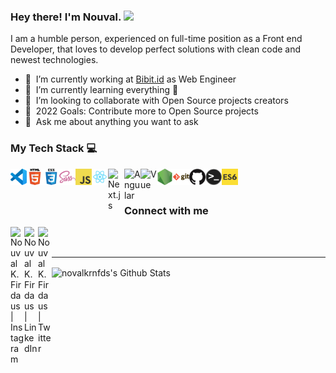 ### Hey there! I'm Nouval. <img src="https://github.com/souvikguria98/souvikguria98/blob/master/Hi.gif" width="25">
<!--
**novalkrnfds/novalkrnfds** is a ✨ _special_ ✨ repository because its `README.md` (this file) appears on your GitHub profile.
-->
I am a humble person, experienced on full-time position as a Front end Developer, that loves to develop perfect solutions with clean code and newest technologies.
- 🔭 &nbsp;I’m currently working at [Bibit.id][bibit] as Web Engineer
- 🌱 &nbsp;I’m currently learning everything 🤣
- 👯 &nbsp;I’m looking to collaborate with Open Source projects creators
- 🥅 &nbsp;2022 Goals: Contribute more to Open Source projects
- 💬 &nbsp;Ask me about anything you want to ask

### My Tech Stack :computer:

[<img align="left" alt="Visual Studio Code" width="26px" src="https://raw.githubusercontent.com/github/explore/80688e429a7d4ef2fca1e82350fe8e3517d3494d/topics/visual-studio-code/visual-studio-code.png" />][git]
[<img align="left" alt="HTML5" width="26px" src="https://raw.githubusercontent.com/github/explore/80688e429a7d4ef2fca1e82350fe8e3517d3494d/topics/html/html.png" />][git]
[<img align="left" alt="CSS3" width="26px" src="https://raw.githubusercontent.com/github/explore/80688e429a7d4ef2fca1e82350fe8e3517d3494d/topics/css/css.png" />][git]
[<img align="left" alt="Sass" width="26px" src="https://raw.githubusercontent.com/github/explore/80688e429a7d4ef2fca1e82350fe8e3517d3494d/topics/sass/sass.png" />][git]
[<img align="left" alt="JavaScript" width="26px" src="https://raw.githubusercontent.com/github/explore/80688e429a7d4ef2fca1e82350fe8e3517d3494d/topics/javascript/javascript.png" />][git]
[<img align="left" alt="React" width="26px" src="https://raw.githubusercontent.com/github/explore/80688e429a7d4ef2fca1e82350fe8e3517d3494d/topics/react/react.png" />][git]
[<img align="left" alt="Next.js" width="26px" src="https://nextjs.org/static/favicon/safari-pinned-tab.svg" />][git]
[<img align="left" alt="Angular" width="26px" src="https://raw.githubusercontent.com/angular/angular/master/aio/src/assets/images/logos/angular/angular.png" />][git]
[<img align="left" alt="Vue" width="26px" src="https://camo.githubusercontent.com/728ce9f78c3139e76fa69925ad7cc502e32795d2/68747470733a2f2f7675656a732e6f72672f696d616765732f6c6f676f2e706e67" />][git]
[<img align="left" alt="Node.js" width="26px" src="https://raw.githubusercontent.com/github/explore/80688e429a7d4ef2fca1e82350fe8e3517d3494d/topics/nodejs/nodejs.png" />][git]
[<img align="left" alt="Git" width="26px" src="https://raw.githubusercontent.com/github/explore/80688e429a7d4ef2fca1e82350fe8e3517d3494d/topics/git/git.png" />][git]
[<img align="left" alt="GitHub" width="26px" src="https://raw.githubusercontent.com/github/explore/78df643247d429f6cc873026c0622819ad797942/topics/github/github.png" />][git]
[<img align="left" alt="HTML5" width="26px" src="https://raw.githubusercontent.com/github/explore/80688e429a7d4ef2fca1e82350fe8e3517d3494d/topics/terminal/terminal.png" />][git]
[<img align="left" alt="ES6" width="26px" src="https://raw.githubusercontent.com/github/explore/80688e429a7d4ef2fca1e82350fe8e3517d3494d/topics/es6/es6.png" />][git]

<br />
<br />

### Connect with me

[<img align="left" alt="Nouval K. Firdaus | Instagram" width="22px" src="https://cdn.jsdelivr.net/npm/simple-icons@v3/icons/instagram.svg" />][instagram]
[<img align="left" alt="Nouval K. Firdaus | LinkedIn" width="22px" src="https://cdn.jsdelivr.net/npm/simple-icons@v3/icons/linkedin.svg" />][linkedin]
[<img align="left" alt="Nouval K. Firdaus | Twitter" width="22px" src="https://cdn.jsdelivr.net/npm/simple-icons@v3/icons/twitter.svg" />][twitter]

<br />
<br />

---

<img align="center" src="https://github-readme-stats.vercel.app/api?username=novalkrnfds&include_all_commits=true&count_private=true&show_icons=true&line_height=20&theme=nord" alt="novalkrnfds's Github Stats">

[git]: https://github.com/novalkrnfds
[twitter]: https://twitter.com/novalkrnfds
[instagram]: https://instagram.com/novalkrnfds
[linkedin]: https://www.linkedin.com/in/nouval-k-firdaus/
[bibit]: https://bibit.id/
